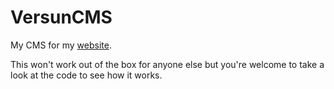 # VersunCMS

My CMS for my [website](https://versun.me).

This won't work out of the box for anyone else but you're welcome to take a look at the code to see how it works.
